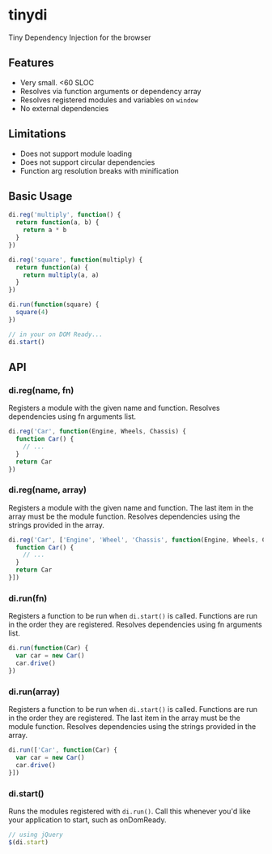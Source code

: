 tinydi
======

Tiny Dependency Injection for the browser

## Features

* Very small. <60 SLOC
* Resolves via function arguments or dependency array
* Resolves registered modules and variables on `window`
* No external dependencies


## Limitations

* Does not support module loading
* Does not support circular dependencies
* Function arg resolution breaks with minification


## Basic Usage

```javascript
di.reg('multiply', function() {
  return function(a, b) {
    return a * b
  }
})

di.reg('square', function(multiply) {
  return function(a) {
    return multiply(a, a)
  }
})

di.run(function(square) {
  square(4)
})

// in your on DOM Ready...
di.start()
```



## API

### di.reg(name, fn)

Registers a module with the given name and function. Resolves dependencies using fn arguments list.

```javascript
di.reg('Car', function(Engine, Wheels, Chassis) {
  function Car() {
    // ...
  }
  return Car
})
```

### di.reg(name, array)

Registers a module with the given name and function.
The last item in the array must be the module function.
Resolves dependencies using the strings provided in the array.

```javascript
di.reg('Car', ['Engine', 'Wheel', 'Chassis', function(Engine, Wheels, Chassis) {
  function Car() {
    // ...
  }
  return Car
}])
```

### di.run(fn)

Registers a function to be run when `di.start()` is called.
Functions are run in the order they are registered.
Resolves dependencies using fn arguments list.

```javascript
di.run(function(Car) {
  var car = new Car()
  car.drive()
})
```

### di.run(array)

Registers a function to be run when `di.start()` is called.
Functions are run in the order they are registered.
The last item in the array must be the module function.
Resolves dependencies using the strings provided in the array.

```javascript
di.run(['Car', function(Car) {
  var car = new Car()
  car.drive()
}])
```

### di.start()

Runs the modules registered with `di.run()`.
Call this whenever you'd like your application to start,
such as onDomReady.

```javascript
// using jQuery
$(di.start)
```